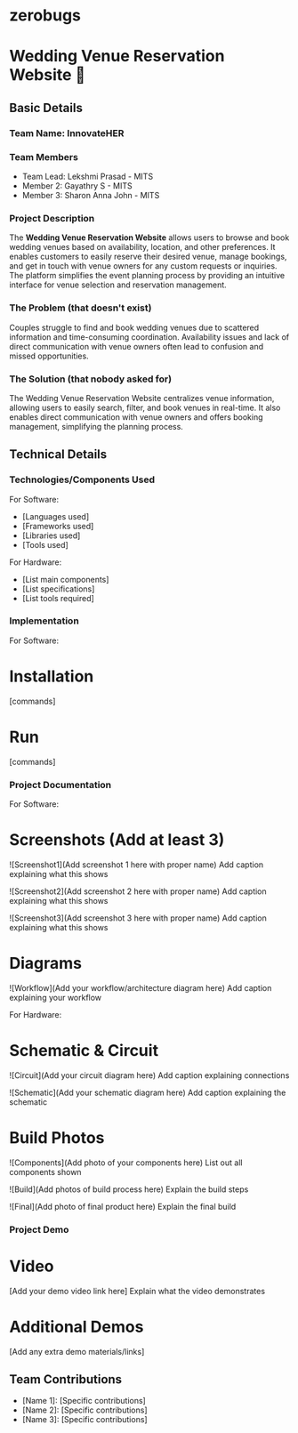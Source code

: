 # zerobugs
# Wedding Venue Reservation Website 🎯


## Basic Details
### Team Name: InnovateHER


### Team Members
- Team Lead: Lekshmi Prasad - MITS
- Member 2: Gayathry S - MITS
- Member 3: Sharon Anna John - MITS

### Project Description
The **Wedding Venue Reservation Website** allows users to browse and book wedding venues based on availability, location, and other preferences. It enables customers to easily reserve their desired venue, manage bookings, and get in touch with venue owners for any custom requests or inquiries. The platform simplifies the event planning process by providing an intuitive interface for venue selection and reservation management.


### The Problem (that doesn't exist)
Couples struggle to find and book wedding venues due to scattered information and time-consuming coordination. Availability issues and lack of direct communication with venue owners often lead to confusion and missed opportunities.

### The Solution (that nobody asked for)
The Wedding Venue Reservation Website centralizes venue information, allowing users to easily search, filter, and book venues in real-time. It also enables direct communication with venue owners and offers booking management, simplifying the planning process.

## Technical Details
### Technologies/Components Used
For Software:
- [Languages used]
- [Frameworks used]
- [Libraries used]
- [Tools used]

For Hardware:
- [List main components]
- [List specifications]
- [List tools required]

### Implementation
For Software:
# Installation
[commands]

# Run
[commands]

### Project Documentation
For Software:

# Screenshots (Add at least 3)
![Screenshot1](Add screenshot 1 here with proper name)
Add caption explaining what this shows

![Screenshot2](Add screenshot 2 here with proper name)
Add caption explaining what this shows

![Screenshot3](Add screenshot 3 here with proper name)
Add caption explaining what this shows

# Diagrams
![Workflow](Add your workflow/architecture diagram here)
Add caption explaining your workflow

For Hardware:

# Schematic & Circuit
![Circuit](Add your circuit diagram here)
Add caption explaining connections

![Schematic](Add your schematic diagram here)
Add caption explaining the schematic

# Build Photos
![Components](Add photo of your components here)
List out all components shown

![Build](Add photos of build process here)
Explain the build steps

![Final](Add photo of final product here)
Explain the final build

### Project Demo
# Video
[Add your demo video link here]
Explain what the video demonstrates

# Additional Demos
[Add any extra demo materials/links]

## Team Contributions
- [Name 1]: [Specific contributions]
- [Name 2]: [Specific contributions]
- [Name 3]: [Specific contributions]
